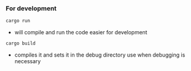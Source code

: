
### For development

``` bash
cargo run
```

- will compile and run the code easier for development 

``` bash
cargo build
```

- compiles it and sets it in the debug directory use when debugging is necessary 
